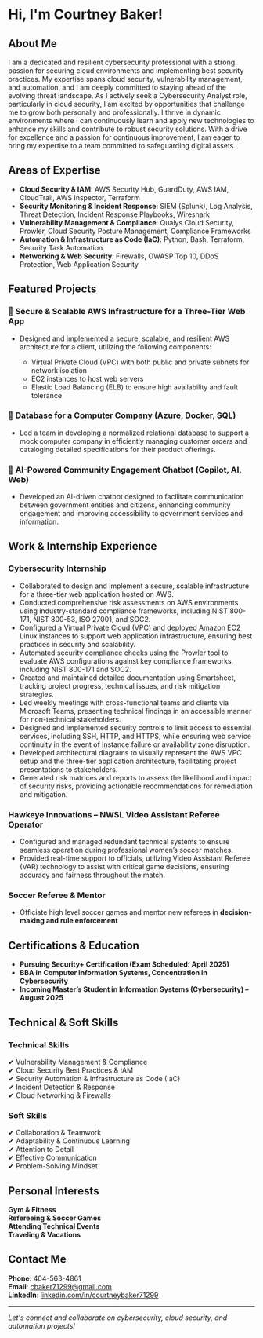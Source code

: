 # Hi, I'm Courtney Baker!

## About Me
I am a dedicated and resilient cybersecurity professional with a strong passion for securing cloud environments and implementing best security practices. My expertise spans cloud security, vulnerability management, and automation, and I am deeply committed to staying ahead of the evolving threat landscape. As I actively seek a Cybersecurity Analyst role, particularly in cloud security, I am excited by opportunities that challenge me to grow both personally and professionally. I thrive in dynamic environments where I can continuously learn and apply new technologies to enhance my skills and contribute to robust security solutions. With a drive for excellence and a passion for continuous improvement, I am eager to bring my expertise to a team committed to safeguarding digital assets.

## Areas of Expertise
- **Cloud Security & IAM**: AWS Security Hub, GuardDuty, AWS IAM, CloudTrail, AWS Inspector, Terraform
- **Security Monitoring & Incident Response**: SIEM (Splunk), Log Analysis, Threat Detection, Incident Response Playbooks, Wireshark
- **Vulnerability Management & Compliance**: Qualys Cloud Security, Prowler, Cloud Security Posture Management, Compliance Frameworks
- **Automation & Infrastructure as Code (IaC)**: Python, Bash, Terraform, Security Task Automation
- **Networking & Web Security**: Firewalls, OWASP Top 10, DDoS Protection, Web Application Security

## Featured Projects
### 🔹 **Secure & Scalable AWS Infrastructure for a Three-Tier Web App**
- Designed and implemented a secure, scalable, and resilient AWS architecture for a client, utilizing the following components:

  - Virtual Private Cloud (VPC) with both public and private subnets for network isolation
  - EC2 instances to host web servers
  - Elastic Load Balancing (ELB) to ensure high availability and fault tolerance


### 🔹 **Database for a Computer Company (Azure, Docker, SQL)**
- Led a team in developing a normalized relational database to support a mock computer company in efficiently managing customer orders and cataloging detailed specifications for their product offerings.

### 🔹 **AI-Powered Community Engagement Chatbot (Copilot, AI, Web)**
- Developed an AI-driven chatbot designed to facilitate communication between government entities and citizens, enhancing community engagement and improving accessibility to   government services and information.


## Work & Internship Experience
### **Cybersecurity Internship**

- Collaborated to design and implement a secure, scalable infrastructure for a three-tier web application hosted on AWS.
- Conducted comprehensive risk assessments on AWS environments using industry-standard compliance frameworks, including NIST 800-171, NIST 800-53, ISO 27001, and SOC2.
- Configured a Virtual Private Cloud (VPC) and deployed Amazon EC2 Linux instances to support web application infrastructure, ensuring best practices in security and scalability.
- Automated security compliance checks using the Prowler tool to evaluate AWS configurations against key compliance frameworks, including NIST 800-171 and SOC2.
- Created and maintained detailed documentation using Smartsheet, tracking project progress, technical issues, and risk mitigation strategies.
- Led weekly meetings with cross-functional teams and clients via Microsoft Teams, presenting technical findings in an accessible manner for non-technical stakeholders.
- Designed and implemented security controls to limit access to essential services, including SSH, HTTP, and HTTPS, while ensuring web service continuity in the event of instance failure or availability zone disruption.
- Developed architectural diagrams to visually represent the AWS VPC setup and the three-tier application architecture, facilitating project presentations to stakeholders.
- Generated risk matrices and reports to assess the likelihood and impact of security risks, providing actionable recommendations for remediation and mitigation.

### **Hawkeye Innovations – NWSL Video Assistant Referee Operator**

- Configured and managed redundant technical systems to ensure seamless operation during professional women’s soccer matches.
- Provided real-time support to officials, utilizing Video Assistant Referee (VAR) technology to assist with critical game decisions, ensuring accuracy and fairness throughout the match.

### **Soccer Referee & Mentor**
- Officiate high level soccer games and mentor new referees in **decision-making and rule enforcement**

## Certifications & Education
- **Pursuing Security+ Certification (Exam Scheduled: April 2025)**
- **BBA in Computer Information Systems, Concentration in Cybersecurity**
- **Incoming Master’s Student in Information Systems (Cybersecurity) – August 2025**

## Technical & Soft Skills
### **Technical Skills**
✔ Vulnerability Management & Compliance  
✔ Cloud Security Best Practices & IAM  
✔ Security Automation & Infrastructure as Code (IaC)  
✔ Incident Detection & Response  
✔ Cloud Networking & Firewalls  

### **Soft Skills**
✔ Collaboration & Teamwork  
✔ Adaptability & Continuous Learning  
✔ Attention to Detail  
✔ Effective Communication  
✔ Problem-Solving Mindset  

## Personal Interests
**Gym & Fitness**  
**Refereeing & Soccer Games**  
**Attending Technical Events**  
**Traveling & Vacations**  

## Contact Me
**Phone**: 404-563-4861  
**Email**: cbaker71299@gmail.com  
**LinkedIn**: [linkedin.com/in/courtneybaker71299](https://www.linkedin.com/in/courtneybaker71299/)  

---
*Let's connect and collaborate on cybersecurity, cloud security, and automation projects!*

